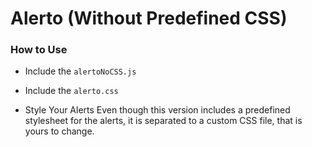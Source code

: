 # Alerto (Without Predefined CSS)

### How to Use
-   Include the `alertoNoCSS.js`
-   Include the `alerto.css`

-  Style Your Alerts
Even though this version includes a predefined stylesheet for the alerts, it is separated to a custom CSS file, that is yours to change.
